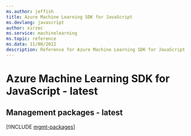 ```yaml
---
ms.author: jeffish
title: Azure Machine Learning SDK for JavaScript
ms.devlang: javascript
author: xirzec
ms.service: machinelearning
ms.topic: reference
ms.data: 11/08/2022
description: Reference for Azure Machine Learning SDK for JavaScript
---
```

# Azure Machine Learning SDK for JavaScript - latest

## Management packages - latest
[!INCLUDE [mgmt-packages](machine-learning-mgmt-index.md)]
